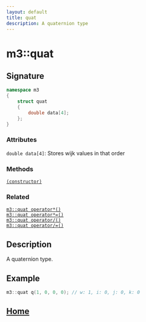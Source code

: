 ```yaml
---
layout: default
title: quat
description: A quaternion type
---
```


# m3::quat

## Signature

```c++
namespace m3
{
    struct quat
    {
        double data[4];
    };
}
```

### Attributes

`double data[4]`: Stores wijk values in that order

### Methods

[`(constructor)`](./constructor.md)

### Related

[`m3::quat operator*()`](./operators.md)  
[`m3::quat operator*=()`](./operators.md)  
[`m3::quat operator/()`](./operators.md)  
[`m3::quat operator/=()`](./operators.md)  

## Description

A quaternion type.

## Example

```c++
m3::quat q(1, 0, 0, 0); // w: 1, i: 0, j: 0, k: 0
```

## [Home](https://developergy.github.io/math3d/)